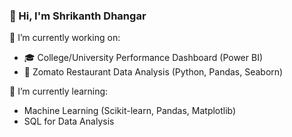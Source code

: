 ### 👋 Hi, I'm Shrikanth Dhangar

🔭 I’m currently working on:
- 🎓 College/University Performance Dashboard (Power BI)
- 🍴 Zomato Restaurant Data Analysis (Python, Pandas, Seaborn)

🌱 I’m currently learning:
- Machine Learning (Scikit-learn, Pandas, Matplotlib)
- SQL for Data Analysis

